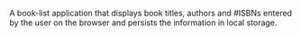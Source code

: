A book-list application that displays book titles, authors and #ISBNs entered by the user
on the browser and persists the information in local storage.
